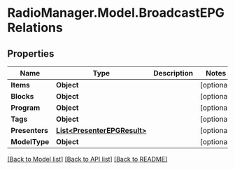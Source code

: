 # RadioManager.Model.BroadcastEPGRelations
## Properties

Name | Type | Description | Notes
------------ | ------------- | ------------- | -------------
**Items** | **Object** |  | [optional] 
**Blocks** | **Object** |  | [optional] 
**Program** | **Object** |  | [optional] 
**Tags** | **Object** |  | [optional] 
**Presenters** | [**List&lt;PresenterEPGResult&gt;**](PresenterEPGResult.md) |  | [optional] 
**ModelType** | **Object** |  | [optional] 

[[Back to Model list]](../README.md#documentation-for-models) [[Back to API list]](../README.md#documentation-for-api-endpoints) [[Back to README]](../README.md)

